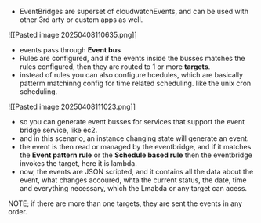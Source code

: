 - EventBridges are superset of cloudwatchEvents, and can be used with other 3rd arty or custom apps as well.



![[Pasted image 20250408110635.png]]
- events pass through **Event bus**
- Rules are configured, and if the events inside the busses matches the rules configured, then they are routed to 1 or more **targets**.
- instead of rules you can also configure hcedules, which are basically patterm matchinng config for time related scheduling. like the unix cron scheduling.

![[Pasted image 20250408111023.png]]
- so you can generate event  busses for services that support the event bridge service, like ec2.
- and in this scenario, an instance changing state will generate an event.
- the event is then read or managed by the eventbridge, and if it matches the **Event pattern rule** or the **Schedule based rule** then the eventbridge invokes the target, here it is lambda.
- now, the events are JSON scripted, and it contains all the data about the event, what changes accoured, whta the current status, the date, time and everything necessary, which the Lmabda or any target can acess.



NOTE; if there are more than one targets, they are sent the events in any order. 